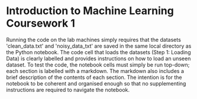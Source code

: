 # Introduction to Machine Learning Coursework 1

Running the code on the lab machines simply requires that the datasets 'clean_data.txt' and 'noisy_data_txt' are saved in the same local directory as the Python notebook. The code cell that loads the datasets (Step 1: Loading Data) is clearly labelled and provides instructions on how to load an unseen dataset. To test the code, the notebook cells must simply be run top-down; each section is labelled with a markdown. The markdown also includes a brief description of the contents of each section. The intention is for the notebook to be coherent and organised enough so that no supplementing instructions are required to navigate the notebook.
